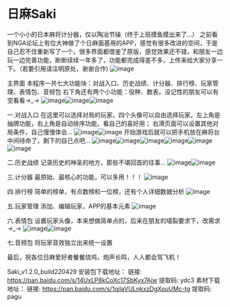 ﻿# 日麻Saki
一个小小的日本麻将计分器，仅以陶冶节操（终于上班摸鱼摸出来了...）
之前看到NGA论坛上有位大神做了个日麻面基用的APP，感觉有很多改进的空间，于是自己忍不住重新写了一个，很多界面都借鉴了原版，感觉效果还不错，和朋友一边玩一边完善功能，断断续续一年多了，功能都完成得差不多，上传来给大家分享一下。（若要引用请注明原处，谢谢合作)
![image](https://github.com/WaSuper/Mahjong/blob/master/res/drawable-xxhdpi/ic_launcher.png)

主界面
本程序一共七大功能块：对战入口、历史战绩、计分器、排行榜、玩家管理、表情包、音频包
右下角还有两个小功能：役种、数表。没记性的朋友可以有空看看→_→
![image](https://github.com/WaSuper/Mahjong/blob/master/%E7%A4%BA%E4%BE%8B%E5%9B%BE%E7%89%87/1_mian.jpg)![image](https://github.com/WaSuper/Mahjong/blob/master/%E7%A4%BA%E4%BE%8B%E5%9B%BE%E7%89%87/2_fan.jpg)![image](https://github.com/WaSuper/Mahjong/blob/master/%E7%A4%BA%E4%BE%8B%E5%9B%BE%E7%89%87/3_shubiao.jpg)

一.对战入口
在这里可以选择对局的玩家，四个头像可以自由选择玩家，左上角是抽牌功能，右上角是自动排序功能，看自己的喜好用；
右滑页面可以设置其他对局条件，自己慢慢体会...
![image](https://github.com/WaSuper/Mahjong/blob/master/%E7%A4%BA%E4%BE%8B%E5%9B%BE%E7%89%87/8_game_guide1.jpg)![image](https://github.com/WaSuper/Mahjong/blob/master/%E7%A4%BA%E4%BE%8B%E5%9B%BE%E7%89%87/9_game_guide2.jpg)
开始游戏后就可以把手机放在麻将台中间待命了，剩下的自己点吧...
![image](https://github.com/WaSuper/Mahjong/blob/master/%E7%A4%BA%E4%BE%8B%E5%9B%BE%E7%89%87/10_game_main.jpg)![image](https://github.com/WaSuper/Mahjong/blob/master/%E7%A4%BA%E4%BE%8B%E5%9B%BE%E7%89%87/11_game_dice.jpg)![image](https://github.com/WaSuper/Mahjong/blob/master/%E7%A4%BA%E4%BE%8B%E5%9B%BE%E7%89%87/12_game_choice1.jpg)![image](https://github.com/WaSuper/Mahjong/blob/master/%E7%A4%BA%E4%BE%8B%E5%9B%BE%E7%89%87/13_game_choice2.jpg)![image](https://github.com/WaSuper/Mahjong/blob/master/%E7%A4%BA%E4%BE%8B%E5%9B%BE%E7%89%87/14_game_result.jpg)![image](https://github.com/WaSuper/Mahjong/blob/master/%E7%A4%BA%E4%BE%8B%E5%9B%BE%E7%89%87/15_game_end.jpg)

二.历史战绩
记录历史的神圣的地方，那些不堪回首的往事...
![image](https://github.com/WaSuper/Mahjong/blob/master/%E7%A4%BA%E4%BE%8B%E5%9B%BE%E7%89%87/16_history.jpg)![image](https://github.com/WaSuper/Mahjong/blob/master/%E7%A4%BA%E4%BE%8B%E5%9B%BE%E7%89%87/17_history_detail.jpg)

三.计分器
最原始、最核心的功能，可以多用！！！
![image](https://github.com/WaSuper/Mahjong/blob/master/%E7%A4%BA%E4%BE%8B%E5%9B%BE%E7%89%87/4_calculate.jpg)

四.排行榜
简单的榜单，有点数榜和一位榜，还有个人详细数据分析
![image](https://github.com/WaSuper/Mahjong/blob/master/%E7%A4%BA%E4%BE%8B%E5%9B%BE%E7%89%87/18_rank.jpg)

五.玩家管理
添加、编辑玩家，APP的基本元素
![image](https://github.com/WaSuper/Mahjong/blob/master/%E7%A4%BA%E4%BE%8B%E5%9B%BE%E7%89%87/7_player.jpg)

六.表情包
设置玩家头像，本来想做简单点的，后来在朋友的墙裂要求下，改需求→_→
![image](https://github.com/WaSuper/Mahjong/blob/master/%E7%A4%BA%E4%BE%8B%E5%9B%BE%E7%89%87/5_emoticon.jpg)![image](https://github.com/WaSuper/Mahjong/blob/master/%E7%A4%BA%E4%BE%8B%E5%9B%BE%E7%89%87/6_emoticon_detail.jpg)

七.音频包
将玩家音效独立出来统一设置

最后，祝各位日麻爱好者餐餐烧鸡，炮声长鸣，人人都会驾飞机！

Saki_v1.2.0_build220429 安装包下载地址：
链接: https://pan.baidu.com/s/14UxLP8kCoXc17SbKyx7Ajw 提取码: ydc3
素材下载地址：
链接: https://pan.baidu.com/s/1qjlaVULnkxzDgXouUMc-tg 提取码: pagu
